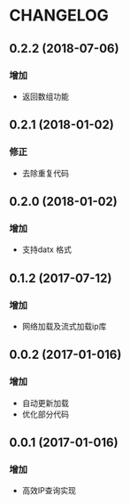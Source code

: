 # CHANGELOG

## 0.2.2 (2018-07-06)
### 增加
* 返回数组功能

## 0.2.1 (2018-01-02)
### 修正
* 去除重复代码

## 0.2.0 (2018-01-02)
### 增加
* 支持datx 格式

## 0.1.2 (2017-07-12)
### 增加
* 网络加载及流式加载ip库

## 0.0.2 (2017-01-016)
### 增加
* 自动更新加载
* 优化部分代码

## 0.0.1 (2017-01-016)
### 增加
* 高效IP查询实现

